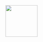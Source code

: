 <div id="header" align="center">
    <img src="https://media.giphy.com/media/v1.Y2lkPTc5MGI3NjExdm5oeXNudGlsMXY0eWdsbnFvYmhzanV4MW0wbzA4eWx6ajcxbmtuMSZlcD12MV9pbnRlcm5hbF9naWZfYnlfaWQmY3Q9Zw/YYW0hHizzIOrlhimPG/giphy.gif" width="100"/>
</div>
